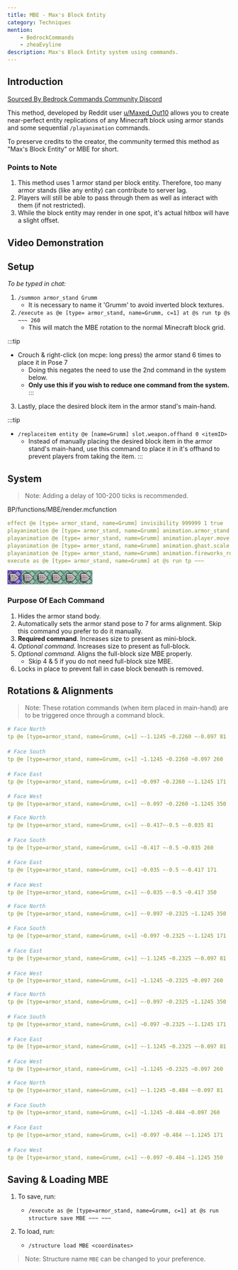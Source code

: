 ```yaml
---
title: MBE - Max's Block Entity
category: Techniques
mention:
    - BedrockCommands
    - zheaEvyline
description: Max's Block Entity system using commands.
---
```


## Introduction

[Sourced By Bedrock Commands Community Discord](https://discord.gg/SYstTYx5G5)

This method, developed by Reddit user [u/Maxed_Out10](https://www.reddit.com/user/Maxed_Out10/) allows you to create near-perfect entity replications of any Minecraft block using armor stands and some sequential `/playanimation` commands.

To preserve credits to the creator, the community termed this method as "Max's Block Entity" or MBE for short.

### Points to Note

1. This method uses 1 armor stand per block entity. Therefore, too many armor stands (like any entity) can contribute to server lag.
2. Players will still be able to pass through them as well as interact with them (if not restricted).
4. While the block entity may render in one spot, it's actual hitbox will have a slight offset.

## Video Demonstration

<YouTubeEmbed
    id="kb8rz9ItE_M"
/>

## Setup

*To be typed in chat:*
1. `/summon armor_stand Grumm`
    - It is necessary to name it 'Grumm' to avoid inverted block textures.
2. `/execute as @e [type= armor_stand, name=Grumm, c=1] at @s run tp @s ~~~ 260`
    - This will match the MBE rotation to the normal Minecraft block grid.

:::tip
- Crouch & right-click (on mcpe: long press) the armor stand 6 times to place it in Pose 7
    - Doing this negates the need to use the 2nd command in the system below.
    - **Only use this if you wish to reduce one command from the system.**
:::

3. Lastly, place the desired block item in the armor stand's main-hand.

:::tip
- `/replaceitem entity @e [name=Grumm] slot.weapon.offhand 0 <itemID>`
  - Instead of manually placing the desired block item in the armor stand's main-hand, use this command to place it in it's offhand to prevent players from taking the item.
:::

## System

> Note: Adding a delay of 100-200 ticks is recommended.

<CodeHeader>BP/functions/MBE/render.mcfunction</CodeHeader>

```yaml
effect @e [type= armor_stand, name=Grumm] invisibility 999999 1 true
playanimation @e [type= armor_stand, name=Grumm] animation.armor_stand.entertain_pose null 0 "0" align.arms
playanimation @e [type= armor_stand, name=Grumm] animation.player.move.arms.zombie null 0 "0" size.mini_block
playanimation @e [type= armor_stand, name=Grumm] animation.ghast.scale null 0 "0" size.full_block
playanimation @e [type= armor_stand, name=Grumm] animation.fireworks_rocket.move null 0 "0" align.full_block
execute as @e [type= armor_stand, name=Grumm] at @s run tp ~~~
```
![commandBlockChain6](/assets/images/commands/commandBlockChain/6.png)

### Purpose Of Each Command
1. Hides the armor stand body.
2. Automatically sets the armor stand pose to 7 for arms alignment. Skip this command you prefer to do it manually.
3. __Required command__. Increases size to present as mini-block.
4. *Optional command.* Increases size to present as full-block.
5. *Optional command.* Aligns the full-block size MBE properly.
    - Skip 4 & 5 if you do not need full-block size MBE.
6. Locks in place to prevent fall in case block beneath is removed.

## Rotations & Alignments

> Note: These rotation commands (when item placed in main-hand) are to be triggered once through a command block.

<Spoiler title="Full MBE">

<CodeHeader></CodeHeader>

```yaml
# Face North
tp @e [type=armor_stand, name=Grumm, c=1] ~-1.1245 ~0.2260 ~-0.097 81

# Face South
tp @e [type=armor_stand, name=Grumm, c=1] ~1.1245 ~0.2260 ~0.097 260

# Face East
tp @e [type=armor_stand, name=Grumm, c=1] ~0.097 ~0.2260 ~-1.1245 171

# Face West
tp @e [type=armor_stand, name=Grumm, c=1] ~-0.097 ~0.2260 ~1.1245 350
```

</Spoiler>


<Spoiler title="Mini MBE">

<CodeHeader></CodeHeader>

```yaml
# Face North
tp @e [type=armor_stand, name=Grumm, c=1] ~-0.417~-0.5 ~-0.035 81

# Face South
tp @e [type=armor_stand, name=Grumm, c=1] ~0.417 ~-0.5 ~0.035 260

# Face East
tp @e [type=armor_stand, name=Grumm, c=1] ~0.035 ~-0.5 ~-0.417 171

# Face West
tp @e [type=armor_stand, name=Grumm, c=1] ~-0.035 ~-0.5 ~0.417 350
```

</Spoiler>

<Spoiler title="Stair MBE">

<CodeHeader></CodeHeader>

```yaml
# Face North
tp @e [type=armor_stand, name=Grumm, c=1] ~-0.097 ~0.2325 ~1.1245 350

# Face South
tp @e [type=armor_stand, name=Grumm, c=1] ~0.097 ~0.2325 ~-1.1245 171

# Face East
tp @e [type=armor_stand, name=Grumm, c=1] ~-1.1245 ~0.2325 ~-0.097 81

# Face West
tp @e [type=armor_stand, name=Grumm, c=1] ~1.1245 ~0.2325 ~0.097 260
```

</Spoiler>

<Spoiler title="Bottom Slab MBE">

<CodeHeader></CodeHeader>

```yaml
# Face North
tp @e [type=armor_stand, name=Grumm, c=1] ~-0.097 ~0.2325 ~1.1245 350

# Face South
tp @e [type=armor_stand, name=Grumm, c=1] ~0.097 ~0.2325 ~-1.1245 171

# Face East
tp @e [type=armor_stand, name=Grumm, c=1] ~-1.1245 ~0.2325 ~-0.097 81

# Face West
tp @e [type=armor_stand, name=Grumm, c=1] ~1.1245 ~0.2325 ~0.097 260
```

</Spoiler>

<Spoiler title="Top Slab MBE">

<CodeHeader></CodeHeader>

```yaml
# Face North
tp @e [type=armor_stand, name=Grumm, c=1] ~-1.1245 ~0.484 ~-0.097 81

# Face South
tp @e [type=armor_stand, name=Grumm, c=1] ~1.1245 ~0.484 ~0.097 260

# Face East
tp @e [type=armor_stand, name=Grumm, c=1] ~0.097 ~0.484 ~-1.1245 171

# Face West
tp @e [type=armor_stand, name=Grumm, c=1] ~-0.097 ~0.484 ~1.1245 350
```

</Spoiler>

## Saving & Loading MBE

1. To save, run:
    - `/execute as @e [type=armor_stand, name=Grumm, c=1] at @s run structure save MBE ~~~ ~~~`

2. To load, run:
    - `/structure load MBE <coordinates>`

> Note: Structure name `MBE` can be changed to your preference.
